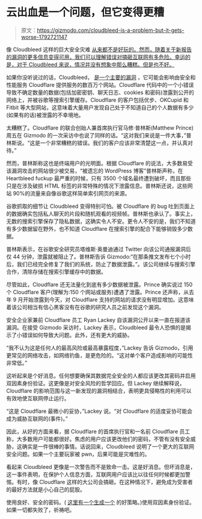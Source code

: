 # 云出血是一个问题，但它变得更糟

> 原文：<https://gizmodo.com/cloudbleed-is-a-problem-but-it-gets-worse-1792721147>

像 Cloudbleed 这样的巨大安全灾难 [从来都不是好玩的。然而，随着关于新报告的漏洞的更多信息变得可用，我们可以理解错误对搞砸互联网有多危险。幸运的是，对于 Cloudbleed 来说，情况并没有想象中那么糟糕。但是也不好。](https://gizmodo.com/everything-you-need-to-know-about-cloudbleed-the-lates-1792710616)



如果你没听说过的话，Cloudbleed， [是一个主要的漏洞](https://gizmodo.com/everything-you-need-to-know-about-cloudbleed-the-lates-1792710616) ，它可能会影响由安全和性能服务 Cloudflare 提供服务的数百万个网站。Cloudflare 代码中的一个小错误导致不确定数量的数据(包括加密密钥、聊天日志、cookies 和密码)泄露到公开的网络上，并被谷歌等搜索引擎缓存。Cloudflare 的客户包括优步、OKCupid 和 Fitbit 等大型网站，这意味着大量用户发现自己处于不知道自己的个人数据有多少(如果有的话)被泄露的不幸境地。

太糟糕了。Cloudflare 的联合创始人兼首席执行官马修·普林斯(Matthew Prince)周五在 Gizmodo 的一次采访中也说了同样的话。“这对我们来说是一件大事，”普林斯说。“这是一个非常糟糕的错误。我们的客户应该非常清楚这一点，并认真对待。”

然而，普林斯称这也是终端用户的光明面。根据 Cloudflare 的说法，大多数易受该漏洞攻击的网站很少被交易，“被遗忘的 WordPress 博客”普林斯声称，在 Heartbleed fuckup 最严重的时候，只有 3500 个域名最终遭到破坏，而且那些只是在涉及破损 HTML 标签的非常特殊的情况下泄露信息。普林斯还说，这些网站 90%的流量来自像谷歌这样简单索引网页的来源。

谷歌抓取的细节让 Cloudbleed 变得特别可怕。被 Cloudflare 的 bug 吐到页面上的数据确实包括私人聊天的片段和随机观看的视频帧。普林斯也承认了。事实上，无数的搜索引擎保存了隐私数据，这确实令人不安。更令人不安的是，我们不知道有多少数据留在野外，也不知道 Cloudflare 在搜索引擎的配合下能够销毁多少数据。

普林斯表示，在谷歌安全研究员塔维斯·奥曼迪通过 Twitter 向该公司通报漏洞后仅 44 分钟，泄露就被阻止了。普林斯告诉 Gizmodo:“在那条推文发布七个小时后，我们已经完全修复了我们的系统，防止了数据泄露。”。该公司继续与搜索引擎合作，清除存储在搜索引擎缓存中的数据。

尽管如此，Cloudflare 还无法量化到底有多少数据被泄露。Prince 确实说过 150 个 Cloudflare 客户(理解为:150 个网站或服务)遭遇了泄露。Prince 还声称，从去年 9 月开始泄露到今天，对 Cloudflare 支持的网站的请求没有明显增加。这意味着该公司相当有信心黑客没有在谷歌的研究人员之前发现这个漏洞。

安全企业家兼前 Cloudflare 员工 Ryan Lackey 自该漏洞公开以来一直在报道该漏洞。在接受 Gizmodo 采访时，Lackey 表示，Cloudbleed 最令人恐惧的是揭示了小错误如何导致大问题。此外，还有更大的威胁。

“我不认为这是任何人的最高风险或最高暴露程度，”Lackey 告诉 Gizmodo，引用更常见的网络攻击，如网络钓鱼，是更危险的。“这对单个客户造成影响的可能性非常低。”

这听起来是个好消息。任何想要确保其数据完全安全的人都应该更改其密码并启用双因素身份验证。这更像是对安全风险的哲学回应。但 Lackey 继续解释说，Cloudflare 的影响范围与这一新发现的漏洞相结合，表明更具侵略性的利用可以有效地使互联网停止运行。

“这是 Cloudflare 最微小的妥协，”Lackey 说。“对 Cloudflare 的适度妥协可能会成为威胁互联网的(事件)。”

因此，从好的方面来看，据 Cloudflare 的首席执行官和一名前 Cloudflare 员工称，大多数用户可能都很好。焦虑的用户应该更改他们的密码，不管有没有安全威胁，这确实是一件很棒的事情。话说回来，Cloudbleed 说明了一个更大的互联网安全问题。如果一个主要玩家被 pwn，后果可能是灾难性的。

看起来 Cloudbleed 更像是一次警告而不是致命一击。这是好消息。但坏消息是，这一事件表明，在保护个人信息方面，互联网用户应该比以往任何时候都更加警惕。有时，像 Cloudflare 这样的大公司会搞砸。在这种情况下，避免成为受害者的最好方法就是小心自己的屁股。

使用良好、安全的密码。( [这里有一个生成一个](http://gizmodo.com/create-an-ultra-secure-easy-to-remember-passphrase-usi-1694021321) 的好策略。)使用双因素身份验证。如果一切都失败了，祈祷吧。
